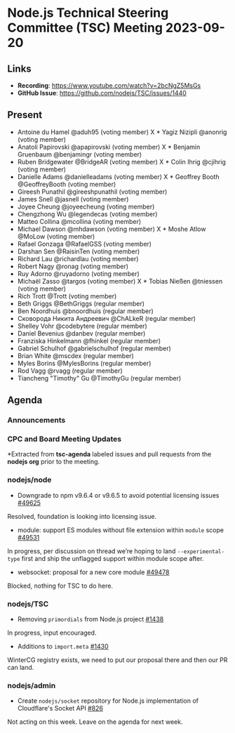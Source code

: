 # Node.js Technical Steering Committee (TSC) Meeting 2023-09-20

## Links

* **Recording**: <https://www.youtube.com/watch?v=2bcNgZ5MsGs>
* **GitHub Issue**: <https://github.com/nodejs/TSC/issues/1440>

## Present

* Antoine du Hamel @aduh95 (voting member)
X * Yagiz Nizipli @anonrig (voting member)
* Anatoli Papirovski @apapirovski (voting member)
X * Benjamin Gruenbaum @benjamingr (voting member)
* Ruben Bridgewater @BridgeAR (voting member)
X * Colin Ihrig @cjihrig (voting member)
* Danielle Adams @danielleadams (voting member)
X * Geoffrey Booth @GeoffreyBooth (voting member)
* Gireesh Punathil @gireeshpunathil (voting member)
* James Snell @jasnell (voting member)
* Joyee Cheung @joyeecheung (voting member)
* Chengzhong Wu @legendecas (voting member)
* Matteo Collina @mcollina (voting member)
* Michael Dawson @mhdawson (voting member)
X * Moshe Atlow @MoLow (voting member)
* Rafael Gonzaga @RafaelGSS (voting member)
* Darshan Sen @RaisinTen (voting member)
* Richard Lau @richardlau (voting member)
* Robert Nagy @ronag (voting member)
* Ruy Adorno @ruyadorno (voting member)
* Michaël Zasso @targos (voting member)
X * Tobias Nießen @tniessen (voting member)
* Rich Trott @Trott (voting member)
* Beth Griggs @BethGriggs (regular member)
* Ben Noordhuis @bnoordhuis (regular member)
* Сковорода Никита Андреевич @ChALkeR (regular member)
* Shelley Vohr @codebytere (regular member)
* Daniel Bevenius @danbev (regular member)
* Franziska Hinkelmann @fhinkel (regular member)
* Gabriel Schulhof @gabrielschulhof (regular member)
* Brian White @mscdex (regular member)
* Myles Borins @MylesBorins (regular member)
* Rod Vagg @rvagg (regular member)
* Tiancheng "Timothy" Gu @TimothyGu (regular member)

## Agenda

### Announcements

### CPC and Board Meeting Updates

*Extracted from **tsc-agenda** labeled issues and pull requests from the **nodejs org** prior to the meeting.

### nodejs/node

* Downgrade to npm v9.6.4 or v9.6.5 to avoid potential licensing issues [#49625](https://github.com/nodejs/node/issues/49625)

Resolved, foundation is looking into licensing issue.

* module: support ES modules without file extension within `module` scope [#49531](https://github.com/nodejs/node/pull/49531)

In progress, per discussion on thread we’re hoping to land `--experimental-type` first and ship the unflagged support within module scope after.

* websocket: proposal for a new core module [#49478](https://github.com/nodejs/node/pull/49478)

Blocked, nothing for TSC to do here.

### nodejs/TSC

* Removing `primordials` from Node.js project [#1438](https://github.com/nodejs/TSC/issues/1438)

In progress, input encouraged.

* Additions to `import.meta` [#1430](https://github.com/nodejs/TSC/issues/1430)

WinterCG registry exists, we need to put our proposal there and then our PR can land.

### nodejs/admin

* Create `nodejs/socket` repository for Node.js implementation of Cloudflare's Socket API [#826](https://github.com/nodejs/admin/issues/826)

Not acting on this week. Leave on the agenda for next week.
